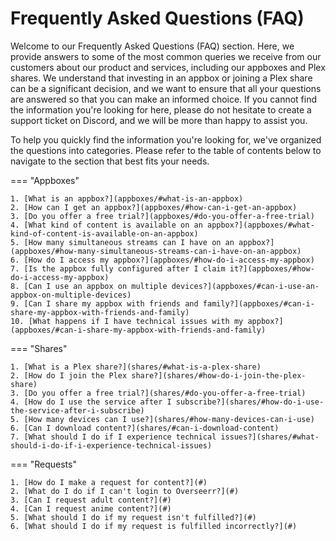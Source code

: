 # Frequently Asked Questions (FAQ)

Welcome to our Frequently Asked Questions (FAQ) section. Here, we provide answers to some of the most common queries we receive from our customers about our product and services, including our appboxes and Plex shares. We understand that investing in an appbox or joining a Plex share can be a significant decision, and we want to ensure that all your questions are answered so that you can make an informed choice. If you cannot find the information you're looking for here, please do not hesitate to create a support ticket on Discord, and we will be more than happy to assist you.

To help you quickly find the information you're looking for, we've organized the questions into categories. Please refer to the table of contents below to navigate to the section that best fits your needs.

=== "Appboxes"
    
    1. [What is an appbox?](appboxes/#what-is-an-appbox)
    2. [How can I get an appbox?](appboxes/#how-can-i-get-an-appbox)
    3. [Do you offer a free trial?](appboxes/#do-you-offer-a-free-trial)
    4. [What kind of content is available on an appbox?](appboxes/#what-kind-of-content-is-available-on-an-appbox)
    5. [How many simultaneous streams can I have on an appbox?](appboxes/#how-many-simultaneous-streams-can-i-have-on-an-appbox)
    6. [How do I access my appbox?](appboxes/#how-do-i-access-my-appbox)
    7. [Is the appbox fully configured after I claim it?](appboxes/#how-do-i-access-my-appbox)
    8. [Can I use an appbox on multiple devices?](appboxes/#can-i-use-an-appbox-on-multiple-devices)
    9. [Can I share my appbox with friends and family?](appboxes/#can-i-share-my-appbox-with-friends-and-family)
    10. [What happens if I have technical issues with my appbox?](appboxes/#can-i-share-my-appbox-with-friends-and-family)
    
=== "Shares"
    
    
    1. [What is a Plex share?](shares/#what-is-a-plex-share)
    2. [How do I join the Plex share?](shares/#how-do-i-join-the-plex-share)
    3. [Do you offer a free trial?](shares/#do-you-offer-a-free-trial)
    4. [How do I use the service after I subscribe?](shares/#how-do-i-use-the-service-after-i-subscribe)
    5. [How many devices can I use?](shares/#how-many-devices-can-i-use)
    6. [Can I download content?](shares/#can-i-download-content)
    7. [What should I do if I experience technical issues?](shares/#what-should-i-do-if-i-experience-technical-issues)
    
=== "Requests"
    
    1. [How do I make a request for content?](#)
    2. [What do I do if I can't login to Overseerr?](#)
    3. [Can I request adult content?](#)
    4. [Can I request anime content?](#)
    5. [What should I do if my request isn't fulfilled?](#)
    6. [What should I do if my request is fulfilled incorrectly?](#)
    
    
